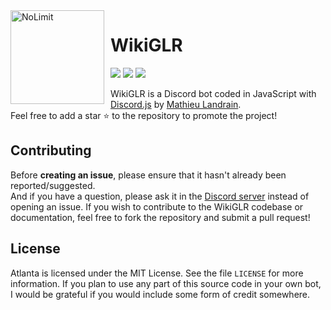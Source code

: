 <img width="150" height="150" align="left" style="float: left; margin: 0 10px 0 0;" alt="NoLimit" src="https://i.goopics.net/Y2KaZ.png">

# WikiGLR

[![](https://img.shields.io/discord/723899084867633212.svg?logo=discord&colorB=7289DA)](https://discord.gg/VTYaxAk)
[![](https://img.shields.io/badge/discord.js-v12.0.0--dev-blue.svg?logo=npm)](https://github.com/discordjs)
[![](https://img.shields.io/badge/patreon-donate-orange.svg)](https://www.patreon.com/mathieulandrain)

WikiGLR is a Discord bot coded in JavaScript with [Discord.js](https://discord.js.org) by [Mathieu Landrain](https://github.com/mathieulandrain).  
Feel free to add a star ⭐ to the repository to promote the project!

## Contributing

Before **creating an issue**, please ensure that it hasn't already been reported/suggested.  
And if you have a question, please ask it in the [Discord server](https://discord.gg/VTYaxAk) instead of opening an issue.
If you wish to contribute to the WikiGLR codebase or documentation, feel free to fork the repository and submit a pull request!

## License

Atlanta is licensed under the MIT License. See the file `LICENSE` for more information. If you plan to use any part of this source code in your own bot, I would be grateful if you would include some form of credit somewhere.

#
